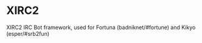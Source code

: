 XIRC2
=====

XIRC2 IRC Bot framework, used for Fortuna (badniknet/#fortune) and Kikyo (esper/#srb2fun)
